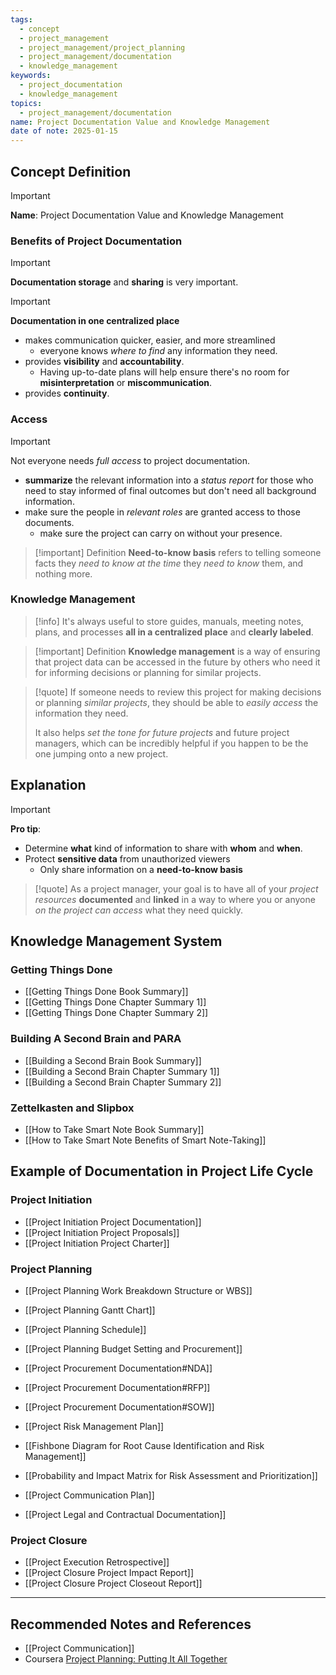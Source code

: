 ```yaml
---
tags:
  - concept
  - project_management
  - project_management/project_planning
  - project_management/documentation
  - knowledge_management
keywords:
  - project_documentation
  - knowledge_management
topics:
  - project_management/documentation
name: Project Documentation Value and Knowledge Management
date of note: 2025-01-15
---
```


## Concept Definition

>[!important]
>**Name**: Project Documentation Value and Knowledge Management

### Benefits of Project Documentation

>[!important] 
>**Documentation storage** and **sharing** is very important.

>[!important]
>**Documentation in one centralized place** 
>- makes communication quicker, easier, and more streamlined
>	- everyone knows *where to find* any information they need.
>- provides **visibility** and **accountability**.
>	- Having up-to-date plans will help ensure there's no room for **misinterpretation** or **miscommunication**.
>- provides **continuity**.

### Access

>[!important]
>Not everyone needs *full access* to project documentation.
>- **summarize** the relevant information into a *status report* for those who need to stay informed of final outcomes but don't need all background information.
>- make sure the people in *relevant roles* are granted access to those documents.
>	- make sure the project can carry on without your presence.

>[!important] Definition
>**Need-to-know basis** refers to telling someone facts they *need to know* *at the time* they *need to know* them, and nothing more. 

### Knowledge Management

>[!info]
>It's always useful to store guides, manuals, meeting notes, plans, and processes **all in a centralized place** and **clearly labeled**.


>[!important] Definition
>**Knowledge management** is a way of ensuring that project data can be accessed in the future by others who need it for informing decisions or planning for similar projects.

>[!quote]
>If someone needs to review this project for making decisions or planning *similar projects*, they should be able to *easily access* the information they need.
>
>It also helps *set the tone for future projects* and future project managers, which can be incredibly helpful if you happen to be the one jumping onto a new project.


## Explanation

>[!important]
>**Pro tip**: 
>- Determine **what** kind of information to share with **whom** and **when**.
>- Protect **sensitive data** from unauthorized viewers
>	- Only share information on a **need-to-know basis**

>[!quote]
>As a project manager, your goal is to have all of your *project resources* **documented** and **linked** in a way to where you or anyone *on the project can access* what they need quickly.


## Knowledge Management System

### Getting Things Done

- [[Getting Things Done Book Summary]]
- [[Getting Things Done Chapter Summary 1]]
- [[Getting Things Done Chapter Summary 2]]


### Building A Second Brain and PARA

- [[Building a Second Brain Book Summary]]
- [[Building a Second Brain Chapter Summary 1]]
- [[Building a Second Brain Chapter Summary 2]]

### Zettelkasten and Slipbox

- [[How to Take Smart Note Book Summary]]
- [[How to Take Smart Note Benefits of Smart Note-Taking]]



## Example of Documentation in Project Life Cycle

### Project Initiation

- [[Project Initiation Project Documentation]]
- [[Project Initiation Project Proposals]]
- [[Project Initiation Project Charter]]

### Project Planning

- [[Project Planning Work Breakdown Structure or WBS]]

- [[Project Planning Gantt Chart]]
- [[Project Planning Schedule]]

- [[Project Planning Budget Setting and Procurement]]
- [[Project Procurement Documentation#NDA]]
- [[Project Procurement Documentation#RFP]]
- [[Project Procurement Documentation#SOW]]


- [[Project Risk Management Plan]]
- [[Fishbone Diagram for Root Cause Identification and Risk Management]]
- [[Probability and Impact Matrix for Risk Assessment and Prioritization]]


- [[Project Communication Plan]]
- [[Project Legal and Contractual Documentation]]


### Project Closure

- [[Project Execution Retrospective]]
- [[Project Closure Project Impact Report]]
- [[Project Closure Project Closeout Report]]


-----------
##  Recommended Notes and References


- [[Project Communication]]
- Coursera [Project Planning: Putting It All Together](https://www.coursera.org/learn/project-planning-google/home/welcome)